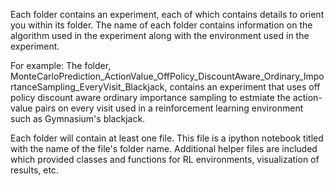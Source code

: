 Each folder contains an experiment, each of which contains details to orient you within its folder.
The name of each folder contains information on the algorithm used in the experiment along with the environment used in the experiment.

For example:
The folder, MonteCarloPrediction_ActionValue_OffPolicy_DiscountAware_Ordinary_ImportanceSampling_EveryVisit_Blackjack, contains an experiment that uses off policy discount aware ordinary importance sampling to estmiate the action-value pairs on every visit used in a reinforcement learning environment such as Gymnasium's blackjack.

Each folder will contain at least one file. This file is a ipython notebook titled with the name of the file's folder name. Additional helper files are included which provided classes and functions for RL environments, visualization of results, etc.
